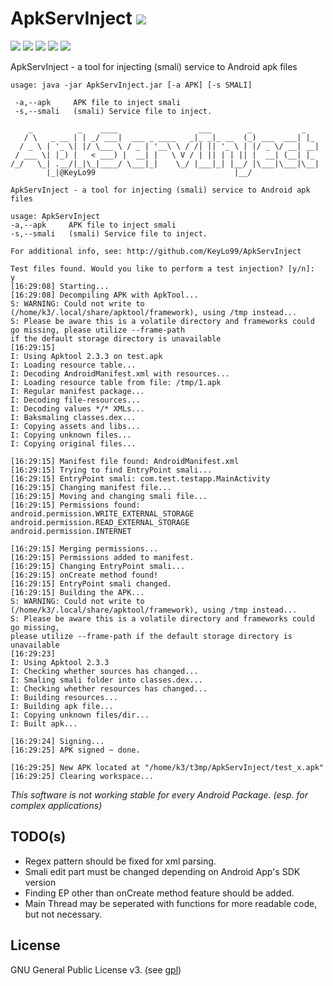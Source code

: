 # ApkServInject <a href="https://github.com/KeyLo99/ApkServInject/releases"><img src="https://img.shields.io/github/release/KeyLo99/ApkServInject.svg"/></a>

<a href="https://github.com/KeyLo99/ApkServInject/issues"><img src="https://img.shields.io/github/issues/KeyLo99/ApkServInject.svg"/></a>
<a href="https://github.com/KeyLo99/ApkServInject/pulls"><img src="https://img.shields.io/github/issues-pr/KeyLo99/ApkServInject.svg"/></a>
<a href="https://github.com/KeyLo99/ApkServInject/stargazers"><img src="https://img.shields.io/github/stars/KeyLo99/ApkServInject.svg"/></a>
<a href="https://github.com/KeyLo99/ApkServInject/network"><img src="https://img.shields.io/github/forks/KeyLo99/ApkServInject.svg"/></a>
<a href="https://github.com/KeyLo99/ApkServInject/blob/master/LICENSE"><img src="https://img.shields.io/github/license/KeyLo99/ApkServInject.svg"/></a>

ApkServInject - a tool for injecting (smali) service to Android apk files

```
usage: java -jar ApkServInject.jar [-a APK] [-s SMALI]

 -a,--apk     APK file to inject smali
 -s,--smali   (smali) Service file to inject.
 ```

 ```
     _          _    ____                  ___        _           _   
    / \   _ __ | | _/ ___|  ___ _ ____   _|_ _|_ __  (_) ___  ___| |_ 
   / _ \ | '_ \| |/ \___ \ / _ | '__\ \ / /| || '_ \ | |/ _ \/ __| __|
  / ___ \| |_) |   < ___) |  __| |   \ V / | || | | || |  __| (__| |_ 
 /_/   \_| .__/|_|\_|____/ \___|_|    \_/ |___|_| |__/ |\___|\___|\__|
         |_|@KeyLo99                               |__/               

ApkServInject - a tool for injecting (smali) service to Android apk files

usage: ApkServInject
 -a,--apk     APK file to inject smali
 -s,--smali   (smali) Service file to inject.

For additional info, see: http://github.com/KeyLo99/ApkServInject

Test files found. Would you like to perform a test injection? [y/n]: 
y
[16:29:08] Starting...
[16:29:08] Decompiling APK with ApkTool...
S: WARNING: Could not write to (/home/k3/.local/share/apktool/framework), using /tmp instead...
S: Please be aware this is a volatile directory and frameworks could go missing, please utilize --frame-path 
if the default storage directory is unavailable
[16:29:15] 
I: Using Apktool 2.3.3 on test.apk
I: Loading resource table...
I: Decoding AndroidManifest.xml with resources...
I: Loading resource table from file: /tmp/1.apk
I: Regular manifest package...
I: Decoding file-resources...
I: Decoding values */* XMLs...
I: Baksmaling classes.dex...
I: Copying assets and libs...
I: Copying unknown files...
I: Copying original files...

[16:29:15] Manifest file found: AndroidManifest.xml
[16:29:15] Trying to find EntryPoint smali...
[16:29:15] EntryPoint smali: com.test.testapp.MainActivity
[16:29:15] Changing manifest file...
[16:29:15] Moving and changing smali file...
[16:29:15] Permissions found: 
android.permission.WRITE_EXTERNAL_STORAGE
android.permission.READ_EXTERNAL_STORAGE
android.permission.INTERNET

[16:29:15] Merging permissions...
[16:29:15] Permissions added to manifest.
[16:29:15] Changing EntryPoint smali...
[16:29:15] onCreate method found!
[16:29:15] EntryPoint smali changed.
[16:29:15] Building the APK...
S: WARNING: Could not write to (/home/k3/.local/share/apktool/framework), using /tmp instead...
S: Please be aware this is a volatile directory and frameworks could go missing, 
please utilize --frame-path if the default storage directory is unavailable
[16:29:23] 
I: Using Apktool 2.3.3
I: Checking whether sources has changed...
I: Smaling smali folder into classes.dex...
I: Checking whether resources has changed...
I: Building resources...
I: Building apk file...
I: Copying unknown files/dir...
I: Built apk...

[16:29:24] Signing...
[16:29:25] APK signed ~ done.

[16:29:25] New APK located at "/home/k3/t3mp/ApkServInject/test_x.apk"
[16:29:25] Clearing workspace...
```
 
 _This software is not working stable for every Android Package. (esp. for complex applications)_

## TODO(s)

* Regex pattern should be fixed for xml parsing.
* Smali edit part must be changed depending on Android App's SDK version
* Finding EP other than onCreate method feature should be added.
* Main Thread may be seperated with functions for more readable code, but not necessary.

## License

GNU General Public License v3. (see [gpl](https://www.gnu.org/licenses/gpl.txt))